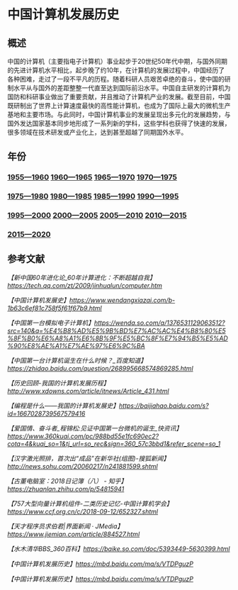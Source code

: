 # 中国计算机发展历史
  
## 概述

中国的计算机（主要指电子计算机）事业起步于20世纪50年代中期，与国外同期的先进计算机水平相比，起步晚了约10年，在计算机的发展过程中，中国经历了各种困难，走过了一段不平凡的历程。随着科研人员艰苦卓绝的奋斗，使中国的研制水平从与国外的差距整整一代直至达到国际前沿水平。中国自主研发的计算机为国防和科研事业做出了重要贡献，并且推动了计算机产业的发展。截至目前，中国既研制出了世界上计算速度最快的高性能计算机，也成为了国际上最大的微机生产基地和主要市场。与此同时，中国计算机事业的发展呈现出多元化的发展趋势，与国外发达国家基本同步地形成了一系列新的学科，这些学科也获得了快速的发展，很多领域在技术研发或产业化上，达到甚至超越了同期国外水平。

## 年份

### [1955—1960](https://qiyin934196363.github.io/A-Brief-History-of-computer-Development-in-China/1955.html) [1960—1965](https://qiyin934196363.github.io/A-Brief-History-of-computer-Development-in-China/1960.html) [1965—1970](https://qiyin934196363.github.io/A-Brief-History-of-computer-Development-in-China/1965.html) [1970—1975](https://qiyin934196363.github.io/A-Brief-History-of-computer-Development-in-China/1970.html) 
### [1975—1980](https://qiyin934196363.github.io/A-Brief-History-of-computer-Development-in-China/1975.html) [1980—1985](https://qiyin934196363.github.io/A-Brief-History-of-computer-Development-in-China/1980.html) [1985—1990](https://qiyin934196363.github.io/A-Brief-History-of-computer-Development-in-China/1985.html) [1990—1995](https://qiyin934196363.github.io/A-Brief-History-of-computer-Development-in-China/1990.html)
### [1995—2000](https://qiyin934196363.github.io/A-Brief-History-of-computer-Development-in-China/1995.html) [2000—2005](https://qiyin934196363.github.io/A-Brief-History-of-computer-Development-in-China/2000.html) [2005—2010](https://qiyin934196363.github.io/A-Brief-History-of-computer-Development-in-China/2005.html) [2010—2015](https://qiyin934196363.github.io/A-Brief-History-of-computer-Development-in-China/2010.html)
### [2015—2020](https://qiyin934196363.github.io/A-Brief-History-of-computer-Development-in-China/2015.html)

## 参考文献

*【新中国60年进化论_60年计算进化：不断超越自我】https://tech.qq.com/zt/2009/jinhualun/computer.htm*

*【中国计算机发展史】https://www.wendangxiazai.com/b-1b63c6ef81c758f5f61f67b9.html*

*【中国第一台模拟电子计算机】https://wenda.so.com/q/1376531129063512?src=140&q=%E4%B8%AD%E5%9B%BD%E7%AC%AC%E4%B8%80%E5%8F%B0%E6%A8%A1%E6%8B%9F%E5%BC%8F%E7%94%B5%E5%AD%90%E8%AE%A1%E7%AE%97%E6%9C%BA*

*【中国第一台计算机诞生在什么时候？_百度知道】https://zhidao.baidu.com/question/268995668574869285.html*

*【历史回顾-我国的计算机发展历程】http://www.xdowns.com/article/itnews/Article_431.html*

*【编程是什么——我国的计算机发展史】https://baijiahao.baidu.com/s?id=1667028739567579416*

*【爱国情、奋斗者_程锦松:见证中国第一台微机的诞生_快资讯】https://www.360kuai.com/pc/988bd55e1fc690ec2?cota=4&kuai_so=1&tj_url=so_rec&sign=360_57c3bbd1&refer_scene=so_1*

*【汉字激光照排，首次出“成品”在新华社(组图)-搜狐新闻】http://news.sohu.com/20060217/n241881599.shtml*

*【古董电脑室：2018日记簿（八） - 知乎】https://zhuanlan.zhihu.com/p/54815941*

*【757大型向量计算机组件-二类历史记忆-中国计算机学会】https://www.ccf.org.cn/c/2018-09-12/652327.shtml*

*【天才程序员求伯君|界面新闻 · JMedia】https://www.jiemian.com/article/884527.html*

*【水木清华BBS_360百科】https://baike.so.com/doc/5393449-5630399.html*

*【中国计算机发展历史】https://mbd.baidu.com/ma/s/VTDPguzP*

*【中国计算机发展历史】https://mbd.baidu.com/ma/s/VTDPguzP*
